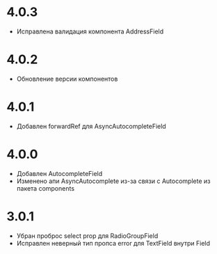 # 4.0.3

- Исправлена валидация компонента AddressField

# 4.0.2

- Обновление версии компонентов

# 4.0.1

- Добавлен forwardRef для AsyncAutocompleteField


# 4.0.0

- Добавлен AutocompleteField
- Изменено апи AsyncAutocomplete из-за связи с Autocomplete из пакета components


# 3.0.1

- Убран проброс select prop для RadioGroupField
- Исправлен неверный тип пропса error для TextField внутри Field
